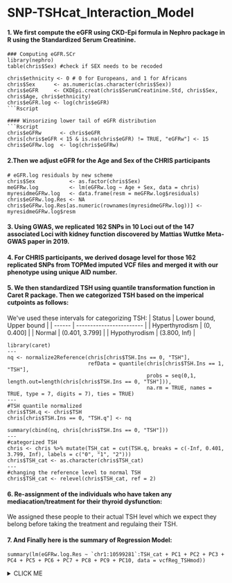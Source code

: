 # SNP-TSHcat_Interaction_Model


#### 1. We first compute the eGFR using CKD-Epi formula in Nephro package in R using the Standardized Serum Creatinine.
```Rscript
### Computing eGFR.SCr
library(nephro)
table(chris$Sex) #check if SEX needs to be recoded

chris$ethnicity <- 0 # 0 for Europeans, and 1 for Africans
chris$Sex      <- as.numeric(as.character(chris$Sex))
chris$eGFR     <- CKDEpi.creat(chris$SerumCreatinine.Std, chris$Sex, chris$Age, chris$ethnicity)
chris$eGFR.log <- log(chris$eGFR)
```Rscript

#### Winsorizing lower tail of eGFR distribution
```Rscript
chris$eGFRw      <- chris$eGFR
chris[chris$eGFR < 15 & is.na(chris$eGFR) != TRUE, "eGFRw"] <- 15
chris$eGFRw.log  <- log(chris$eGFRw)
```
#### 2.Then we adjust eGFR for the Age and Sex of the CHRIS participants
```Rscript
# eGFR.log residuals by new scheme
chris$Sex           <- as.factor(chris$Sex)
meGFRw.log          <- lm(eGFRw.log ~ Age + Sex, data = chris)
myresidmeGFRw.log   <- data.frame(resm = meGFRw.log$residuals)
chris$eGFRw.log.Res <- NA
chris$eGFRw.log.Res[as.numeric(rownames(myresidmeGFRw.log))] <- myresidmeGFRw.log$resm
```


#### 3. Using GWAS, we replicated 162 SNPs in 10 Loci out of the 147 associated Loci with kidney function discovered by Mattias Wuttke Meta-GWAS paper in 2019. 
 


#### 4. For CHRIS participants, we derived dosage level for those 162 replicated SNPs from TOPMed imputed VCF files and merged it with our phenotype using unique AID number.



#### 5. We then standardized TSH using quantile transformation function in Caret R package. Then we categorized TSH based on the imperical cutpoints as follows:

We've used these intervals for categorizing TSH:
| Status | Lower bound, Upper bound |
| ------ | ------------------------ |
| Hyperthyrodism |  (0, 0.400]      |
| Normal         |  (0.401, 3.799]  |
| Hypothyrodism  |  (3.800, Inf)    |

```Rscript
library(caret)
---
nq <- normalize2Reference(chris[chris$TSH.Ins == 0, "TSH"], 
                          refData = quantile(chris[chris$TSH.Ins == 1, "TSH"], 
                                             probs = seq(0,1, length.out=length(chris[chris$TSH.Ins == 0, "TSH"])), 
                                             na.rm = TRUE, names = TRUE, type = 7, digits = 7), ties = TRUE)
---
#TSH quantile normalized
chris$TSH.q <- chris$TSH
chris[chris$TSH.Ins == 0, "TSH.q"] <- nq

summary(cbind(nq, chris[chris$TSH.Ins == 0, "TSH"]))
---
#categorized TSH
chris <- chris %>% mutate(TSH_cat = cut(TSH.q, breaks = c(-Inf, 0.401, 3.799, Inf), labels = c("0", "1", "2")))
chris$TSH_cat <- as.character(chris$TSH_cat)
---
#changing the reference level to normal TSH
chris$TSH_cat <- relevel(chris$TSH_cat, ref = 2)
```
#### 6. Re-assignment of the individuals who have taken any mediacation/treatment for their thyroid dysfunction: 
We assigned these people to their actual TSH level which we expect they belong before taking the treatment and regulaing their TSH.

#### 7. And Finally here is the summary of Regression Model:
```Rscript
summary(lm(eGFRw.log.Res ~ `chr1:10599281`:TSH_cat + PC1 + PC2 + PC3 + PC4 + PC5 + PC6 + PC7 + PC8 + PC9 + PC10, data = vcfReg_TSHmod))
```

<details><summary>CLICK ME</summary>
<p>
```Rscript
Call:
lm(formula = eGFRw.log.Res ~ `chr1:10599281`:TSH_cat + PC1 + PC2 + PC3 + PC4 + PC5 + PC6 + PC7 + PC8 + PC9 + PC10, data = vcfReg_TSHmod)

Residuals:
     Min       1Q   Median       3Q      Max 
-1.75039 -0.07521  0.01555  0.10180  0.48003 

Coefficients:
                           Estimate Std. Error t value    Pr(>|t|)   
(Intercept)              -0.0003528  0.0014046  -0.251    0.801662    
PC1                      -0.1037080  0.1572179  -0.660    0.509497    
PC2                      -0.5212966  0.1817797  -2.868    0.004143 ** 
PC3                      -0.7526514  0.1528275  -4.925    8.58e-07 ***
PC4                      -0.0193142  0.1637463  -0.118    0.906108    
PC5                      -0.2164566  0.1447958  -1.495    0.134971    
PC6                       0.3265085  0.1405957   2.322    0.020236 *  
PC7                      -0.3482386  0.1407388  -2.474    0.013364 *  
PC8                      -0.2431564  0.1557854  -1.561    0.118594    
PC9                       0.2113223  0.1436013   1.472    0.141164    
PC10                     -0.8620174  0.1392735  -6.189    6.28e-10 ***
`chr1:10599281`:TSH_cat1 -0.0322001  0.0090456  -3.560    0.000373 ***
`chr1:10599281`:TSH_cat0  0.0879747  0.0631732   1.393    0.163774    
`chr1:10599281`:TSH_cat2 -0.0241069  0.0263290  -0.916    0.359898    
---
Signif. codes:  0 ‘***’ 0.001 ‘**’ 0.01 ‘*’ 0.05 ‘.’ 0.1 ‘ ’ 1
---
Residual standard error: 0.1345 on 9705 degrees of freedom
  (6 observations deleted due to missingness)
Multiple R-squared:  0.01141,	Adjusted R-squared:  0.01008 
F-statistic: 8.613 on 13 and 9705 DF,  p-value: < 2.2e-16
```
</p>
</details>
